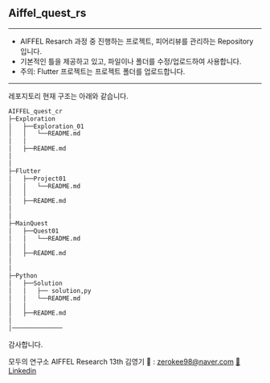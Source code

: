 ## Aiffel_quest_rs
---

- AIFFEL Resarch 과정 중 진행하는 프로젝트, 피어리뷰를 관리하는 Repository 입니다.
- 기본적인 틀을 제공하고 있고, 파일이나 폴더를 수정/업로드하여 사용합니다.
- 주의: Flutter 프로젝트는 프로젝트 폴더를 업로드합니다.

---

레포지토리 현재 구조는 아래와 같습니다.
```bash
AIFFEL_quest_cr
├─Exploration
│   ├──Exploration_01
│   │   └──README.md
│   │
│   ├──README.md
│
│
├─Flutter
│   ├──Project01
│   │   └──README.md
│   │
│   ├──README.md
│
│
├─MainQuest
│   ├──Quest01
│   │   └──README.md
│   │
│   ├──README.md
│
│
├─Python
│   ├──Solution
│   │   ├── solution,py
│   │   └──README.md
│   │
│   ├──README.md
│
│──────────────
```

감사합니다.

모두의 연구소 AIFFEL Research 13th 김영기
📧 : zerokee98@naver.com
[💒Linkedin](https://www.linkedin.com/in/youngkee-kim-082179275/)
```